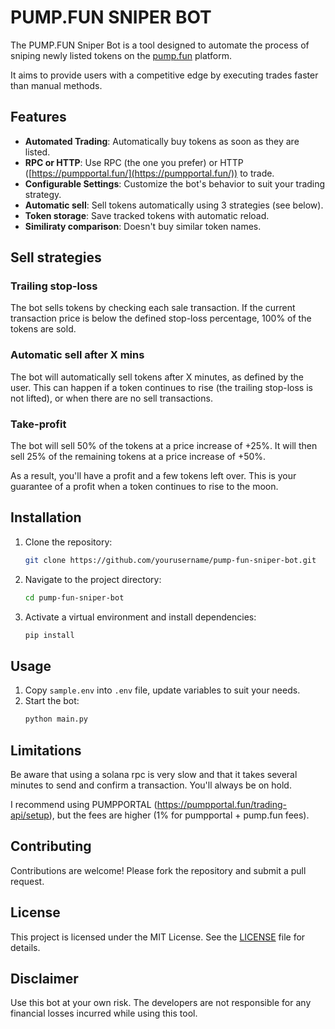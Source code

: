 # PUMP.FUN SNIPER BOT

The PUMP.FUN Sniper Bot is a tool designed to automate the process of sniping newly listed tokens on the [pump.fun](https://pump.fun) platform.

It aims to provide users with a competitive edge by executing trades faster than manual methods.

## Features

- **Automated Trading**: Automatically buy tokens as soon as they are listed.
- **RPC or HTTP**: Use RPC (the one you prefer) or HTTP ([https://pumpportal.fun/](https://pumpportal.fun/)) to trade.
- **Configurable Settings**: Customize the bot's behavior to suit your trading strategy.
- **Automatic sell**: Sell tokens automatically using 3 strategies (see below).
- **Token storage**: Save tracked tokens with automatic reload.
- **Similiraty comparison**: Doesn't buy similar token names.

## Sell strategies

### Trailing stop-loss

The bot sells tokens by checking each sale transaction. If the current transaction price is below the defined stop-loss percentage, 100% of the tokens are sold.

### Automatic sell after X mins

The bot will automatically sell tokens after X minutes, as defined by the user.
This can happen if a token continues to rise (the trailing stop-loss is not lifted), or when there are no sell transactions.

### Take-profit

The bot will sell 50% of the tokens at a price increase of +25%. It will then sell 25% of the remaining tokens at a price increase of +50%.

As a result, you'll have a profit and a few tokens left over.
This is your guarantee of a profit when a token continues to rise to the moon.

## Installation

1. Clone the repository:
    ```bash
    git clone https://github.com/yourusername/pump-fun-sniper-bot.git
    ```
2. Navigate to the project directory:
    ```bash
    cd pump-fun-sniper-bot
    ```
3. Activate a virtual environment and install dependencies:
    ```bash
    pip install
    ```

## Usage

1. Copy `sample.env` into `.env` file, update variables to suit your needs.
2. Start the bot:
    ```bash
    python main.py
    ```

## Limitations

Be aware that using a solana rpc is very slow and that it takes several minutes to send and confirm a transaction.
You'll always be on hold.

I recommend using PUMPPORTAL (https://pumpportal.fun/trading-api/setup), but the fees are higher (1% for pumpportal + pump.fun fees).

## Contributing

Contributions are welcome! Please fork the repository and submit a pull request.

## License

This project is licensed under the MIT License. See the [LICENSE](LICENSE.txt) file for details.

## Disclaimer

Use this bot at your own risk. The developers are not responsible for any financial losses incurred while using this tool.